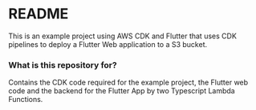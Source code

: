 # README #

This is an example project using AWS CDK and Flutter that uses CDK pipelines to deploy a Flutter Web application to a S3 bucket.

### What is this repository for? ###

Contains the CDK code required for the example project, the Flutter web code and the backend for the Flutter App by two Typescript Lambda Functions.